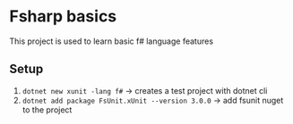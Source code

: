 # Fsharp basics

This project is used to learn basic f# language features

## Setup

1. `dotnet new xunit -lang f#` -> creates a test project with dotnet cli
2. `dotnet add package FsUnit.xUnit --version 3.0.0` -> add fsunit nuget to the project
